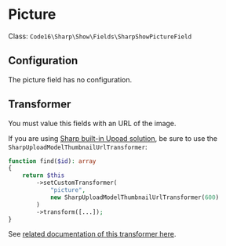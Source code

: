 # Picture

Class: `Code16\Sharp\Show\Fields\SharpShowPictureField`

## Configuration

The picture field has no configuration.

## Transformer

You must value this fields with an URL of the image.

If you are using [Sharp built-in Upoad solution](../sharp-built-in-solution-for-uploads.md), be sure to use the  `SharpUploadModelThumbnailUrlTransformer`:

```php
function find($id): array
{
    return $this
        ->setCustomTransformer(
            "picture", 
            new SharpUploadModelThumbnailUrlTransformer(600)
        )
        ->transform([...]);
}
```

See [related documentation of this transformer here](../how-to-transform-data.md#SharpUploadModelThumbnailUrlTransformer).